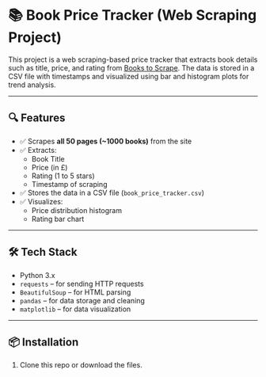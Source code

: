 # 📚 Book Price Tracker (Web Scraping Project)

This project is a web scraping-based price tracker that extracts book details such as title, price, and rating from [Books to Scrape](https://books.toscrape.com). The data is stored in a CSV file with timestamps and visualized using bar and histogram plots for trend analysis.

---

## 🔍 Features

- ✅ Scrapes **all 50 pages (~1000 books)** from the site
- ✅ Extracts:
  - Book Title
  - Price (in £)
  - Rating (1 to 5 stars)
  - Timestamp of scraping
- ✅ Stores the data in a CSV file (`book_price_tracker.csv`)
- ✅ Visualizes:
  - Price distribution histogram
  - Rating bar chart

---

## 🛠️ Tech Stack

- Python 3.x  
- `requests` – for sending HTTP requests  
- `BeautifulSoup` – for HTML parsing  
- `pandas` – for data storage and cleaning  
- `matplotlib` – for data visualization

---

## 📦 Installation

1. Clone this repo or download the files.


